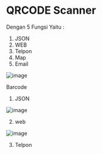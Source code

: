 # QRCODE Scanner

Dengan 5 Fungsi Yaitu :

1. JSON
2. WEB
3. Telpon
4. Map
5. Email

![image](https://user-images.githubusercontent.com/98471247/211182096-9ec837d0-2e43-4dad-bceb-9c38aea95224.png)

Barcode
1. JSON

![image](https://user-images.githubusercontent.com/98471247/211182201-aaa37c5e-c054-4d1f-bb20-c92cade1ffa5.png)

2. web

![image](https://user-images.githubusercontent.com/98471247/211182216-94e007b2-9146-4ca4-af5e-f1ff8e4181cd.png)


3. Telpon
